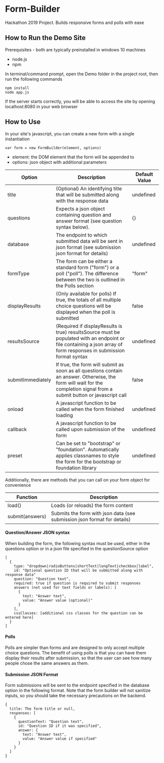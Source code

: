 # Form-Builder
Hackathon 2019 Project. Builds responsive forms and polls with ease

## How to Run the Demo Site
Prerequisites - both are typically preinstalled in windows 10 machines

* node.js
* npm

In terminal/command prompt, open the Demo folder in the project root, then run the following commands

```
npm install
node app.js
```

If the server starts correctly, you will be able to access the site by opening localhost:8080 in your web browser

## How to Use
In your site's javascript, you can create a new form with a single instantiation

```
var form = new FormBuilder(element, options)
```

* element: the DOM element that the form will be appended to
* options: json object with additional parameters

| Option  | Description | Default Value |
| --- | --- | --- |
| title | (Optional) An identifying title that will be submitted along with the response data | undefined |
| questions  | Expects a json object containing question and answer format (see question syntax below). | {} |
| database | The endpoint to which submitted data will be sent in json format (see submission json format for details) | undefined |
| formType | The form can be either a standard form ("form") or a poll ("poll"). The difference between the two is outlined in the Polls section | "form" |
| displayResults | (Only available for polls) If true, the totals of all multiple choice questions will be displayed when the poll is submitted | false |
| resultsSource | (Required if displayResults is true) resultsSource must be populated with an endpoint or file containing a json array of form responses in submission format syntax | undefined |
| submitImmediately | If true, the form will submit as soon as all questions contain an answer. Otherwise, the form will wait for the completion signal from a submit button or javascript call | false |
| onload | A javascript function to be called when the form finished loading | undefined |
| callback | A javascript function to be called upon submission of the form | undefined |
| preset | Can be set to "bootstrap" or "foundation". Automatically applies classnames to style the form for the bootstrap or foundation library | undefined |

Additionally, there are methods that you can call on your form object for convenience

| Function | Description |
| --- | --- |
| load() | Loads (or reloads) the form content |
| submit(answers) | Submits the form with json data (see submission json format for details) |

#### Question/Answer JSON syntax
When building the form, the following syntax must be used, either in the questions option or in a json file specified in the questionSource option

```
[
  {
    type: "dropdown|radioButtons|shortText|longText|checkbox|label",
    id: "Optional question ID that will be submitted along with response data"
    question: "Question text",
    required: true if question is required to submit responses
    answers (not used for text fields or labels): [
      {
        text: "Answer text",
        value: "Answer value (optional)"
      }
    ],
    cssClasses: [additional css classes for the question can be entered here]
  }
]
```

#### Polls
Polls are simpler than forms and are designed to only accept multiple choice questions. The benefit of using polls is that you can have them display their results after submission, so that the user can see how many people chose the same answers as them.

#### Submission JSON Format
Form submissions will be sent to the endpoint specified in the database option in the following format. Note that the form builder will not sanitize inputs, so you should take the necessary precautions on the backend.

```
{
  title: The form title or null,
  responses: [
    {
      questionText: "Question text",
      id: "Question ID if it was specified",
      answer: {
        text: "Answer text",
        value: "Answer value if specified"
      }
    }
  ]
}
```